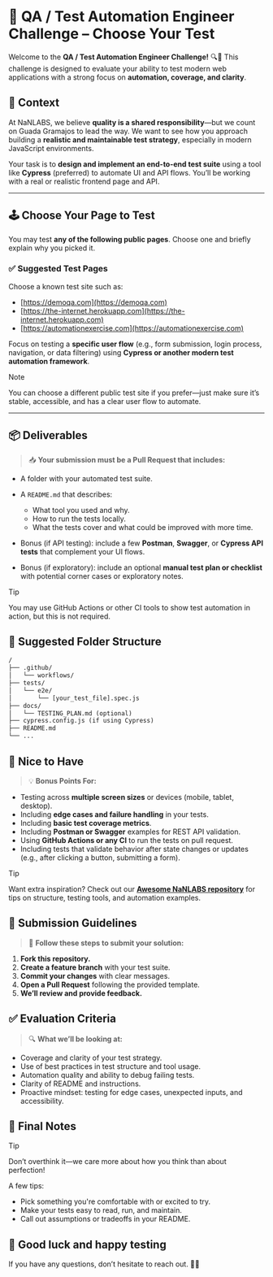 # 🧪 QA / Test Automation Engineer Challenge – Choose Your Test

Welcome to the **QA / Test Automation Engineer Challenge!** 🔍🧼
This challenge is designed to evaluate your ability to test modern web applications with a strong focus on **automation, coverage, and clarity**.

## 🎯 Context

At NaNLABS, we believe **quality is a shared responsibility**—but we count on Guada Gramajos to lead the way. We want to see how you approach building a **realistic and maintainable test strategy**, especially in modern JavaScript environments.

Your task is to **design and implement an end-to-end test suite** using a tool like **Cypress** (preferred) to automate UI and API flows. You’ll be working with a real or realistic frontend page and API.

---

## 🕹 Choose Your Page to Test

You may test **any of the following public pages**. Choose one and briefly explain why you picked it.

### ✅ Suggested Test Pages

Choose a known test site such as:

- [https://demoqa.com](https://demoqa.com)
- [https://the-internet.herokuapp.com](https://the-internet.herokuapp.com)
- [https://automationexercise.com](https://automationexercise.com)

Focus on testing a **specific user flow** (e.g., form submission, login process, navigation, or data filtering) using **Cypress or another modern test automation framework**.

> [!NOTE]
> You can choose a different public test site if you prefer—just make sure it’s stable, accessible, and has a clear user flow to automate.

---

## 📦 Deliverables

> 📥 **Your submission must be a Pull Request that includes:**

- A folder with your automated test suite.
- A `README.md` that describes:

  - What tool you used and why.
  - How to run the tests locally.
  - What the tests cover and what could be improved with more time.

- Bonus (if API testing): include a few **Postman**, **Swagger**, or **Cypress API tests** that complement your UI flows.
- Bonus (if exploratory): include an optional **manual test plan or checklist** with potential corner cases or exploratory notes.

> [!TIP]
> You may use GitHub Actions or other CI tools to show test automation in action, but this is not required.

## 🧪 Suggested Folder Structure

```txt
/
├── .github/
│   └── workflows/
├── tests/
│   └── e2e/
│       └── [your_test_file].spec.js
├── docs/
│   └── TESTING_PLAN.md (optional)
├── cypress.config.js (if using Cypress)
├── README.md
└── ...
```

## 🌟 Nice to Have

> 💡 **Bonus Points For:**

- Testing across **multiple screen sizes** or devices (mobile, tablet, desktop).
- Including **edge cases and failure handling** in your tests.
- Including **basic test coverage metrics**.
- Including **Postman or Swagger** examples for REST API validation.
- Using **GitHub Actions or any CI** to run the tests on pull request.
- Including tests that validate behavior after state changes or updates (e.g., after clicking a button, submitting a form).

> [!TIP]
> Want extra inspiration? Check out our **[Awesome NaNLABS repository](https://github.com/nanlabs/awesome-nan)** for tips on structure, testing tools, and automation examples.

## 🧪 Submission Guidelines

> 📌 **Follow these steps to submit your solution:**

1. **Fork this repository.**
2. **Create a feature branch** with your test suite.
3. **Commit your changes** with clear messages.
4. **Open a Pull Request** following the provided template.
5. **We’ll review and provide feedback.**

## ✅ Evaluation Criteria

> 🔍 **What we’ll be looking at:**

- Coverage and clarity of your test strategy.
- Use of best practices in test structure and tool usage.
- Automation quality and ability to debug failing tests.
- Clarity of README and instructions.
- Proactive mindset: testing for edge cases, unexpected inputs, and accessibility.

## 💬 Final Notes

> [!TIP]
> Don’t overthink it—we care more about how you think than about perfection!

A few tips:

- Pick something you're comfortable with or excited to try.
- Make your tests easy to read, run, and maintain.
- Call out assumptions or tradeoffs in your README.

## 🏁 Good luck and happy testing

If you have any questions, don’t hesitate to reach out. 🧪💬
